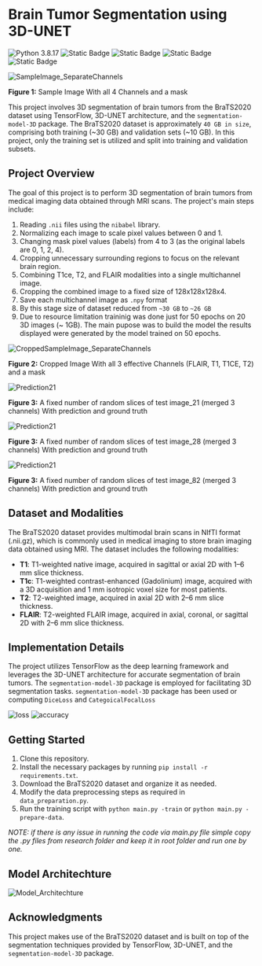 # Brain Tumor Segmentation using 3D-UNET

![Python 3.8.17](https://img.shields.io/badge/python-3.8.17-blue.svg)
![Static Badge](https://img.shields.io/badge/Tensorflow-2.8.0-orange.svg)
![Static Badge](https://img.shields.io/badge/Keras-2.8.0-red.svg)
![Static Badge](https://img.shields.io/badge/PYPI-segmentation_model_3D_1.0.4-blue.svg)
![Static Badge](https://img.shields.io/badge/ARCHITECHTURE-3D_UNET-darkgreen.svg)

![SampleImage_SeparateChannels](assets/sample_images/01_sample_actual.png)

**Figure 1:** Sample Image With all 4 Channels and a mask

This project involves 3D segmentation of brain tumors from the BraTS2020 dataset using TensorFlow, 3D-UNET architecture, and the `segmentation-model-3D` package. The BraTS2020 dataset is approximately `40 GB in size`, comprising both training (~30 GB) and validation sets (~10 GB). In this project, only the training set is utilized and split into training and validation subsets.

## Project Overview

The goal of this project is to perform 3D segmentation of brain tumors from medical imaging data obtained through MRI scans. The project's main steps include:

1. Reading `.nii` files using the `nibabel` library.
2. Normalizing each image to scale pixel values between 0 and 1.
3. Changing mask pixel values (labels) from 4 to 3 (as the original labels are 0, 1, 2, 4).
4. Cropping unnecessary surrounding regions to focus on the relevant brain region.
5. Combining T1ce, T2, and FLAIR modalities into a single multichannel image.
6. Cropping the combined image to a fixed size of 128x128x128x4.
7. Save each multichannel image as `.npy` format
8. By this stage size of dataset reduced from `~30 GB` to `~26 GB`
9. Due to resource limitation traininig was done just for 50 epochs on 20 3D images (~ 1GB). The main pupose was to build the model the results displayed were generated by the model trained on 50 epochs.

![CroppedSampleImage_SeparateChannels](assets/sample_images/02_Cropped.png)

**Figure 2:** Cropped Image With all 3 effective Channels (FLAIR, T1, T1CE, T2) and a mask

![Prediction21](assets/predictions/predictions_on_test_21.png)

**Figure 3:** A fixed number of random slices of test image_21 (merged 3 channels) With prediction and ground truth

![Prediction21](assets/predictions/predictions_on_test_28.png)

**Figure 3:** A fixed number of random slices of test image_28 (merged 3 channels) With prediction and ground truth

![Prediction21](assets/predictions/predictions_on_test_82.png)

**Figure 3:** A fixed number of random slices of test image_82 (merged 3 channels) With prediction and ground truth


## Dataset and Modalities

The BraTS2020 dataset provides multimodal brain scans in NIfTI format (.nii.gz), which is commonly used in medical imaging to store brain imaging data obtained using MRI. The dataset includes the following modalities:

- **T1**: T1-weighted native image, acquired in sagittal or axial 2D with 1–6 mm slice thickness.
- **T1c**: T1-weighted contrast-enhanced (Gadolinium) image, acquired with a 3D acquisition and 1 mm isotropic voxel size for most patients.
- **T2**: T2-weighted image, acquired in axial 2D with 2–6 mm slice thickness.
- **FLAIR**: T2-weighted FLAIR image, acquired in axial, coronal, or sagittal 2D with 2–6 mm slice thickness.

## Implementation Details

The project utilizes TensorFlow as the deep learning framework and leverages the 3D-UNET architecture for accurate segmentation of brain tumors. The `segmentation-model-3D` package is employed for facilitating 3D segmentation tasks. `segmentation-model-3D` package has been used or computing `DiceLoss` and `CategoicalFocalLoss`

![loss](assets/model_performance/loss.png)
![accuracy](assets/model_performance/accuracy.png)

## Getting Started

1. Clone this repository.
2. Install the necessary packages by running `pip install -r requirements.txt`.
3. Download the BraTS2020 dataset and organize it as needed.
4. Modify the data preprocessing steps as required in `data_preparation.py`.
5. Run the training script with `python main.py -train` or `python main.py -prepare-data`.

*NOTE:* _if there is any issue in running the code via main.py file simple copy the .py files from research folder and keep it in root folder and run one by one._

## Model Architechture

![Model_Architechture](assets/model_representation/3D_unet_model.png)

## Acknowledgments

This project makes use of the BraTS2020 dataset and is built on top of the segmentation techniques provided by TensorFlow, 3D-UNET, and the `segmentation-model-3D` package.
